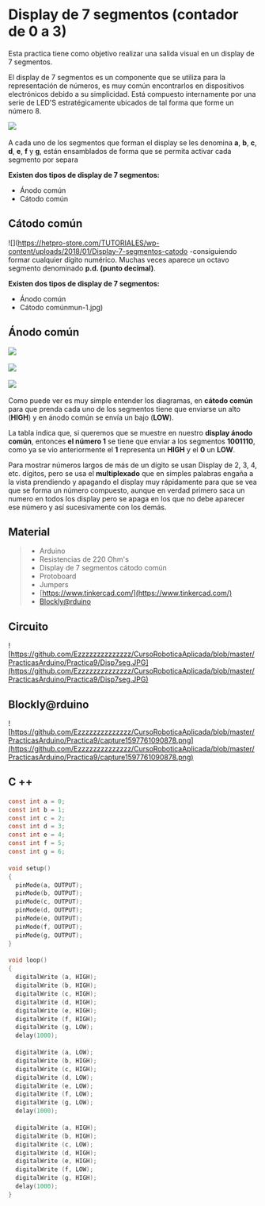 # Display de 7 segmentos (contador de 0 a 3)

Esta practica tiene como objetivo realizar una salida visual en un display de 7 segmentos. 

El display de 7 segmentos es un componente que se utiliza para la representación de números, es muy común encontrarlos en dispositivos electrónicos debido a su simplicidad. Está compuesto internamente por una serie de LED'S estratégicamente ubicados de tal forma que forme un número 8.

![](https://thumbs.gfycat.com/FaroffGratefulAsianlion-size_restricted.gif)

A cada uno de los segmentos que forman el display se les denomina **a**, **b**, **c**, **d**, **e**, **f** y **g**, están ensamblados de forma que se permita activar cada segmento por separa

**Existen dos tipos de display de 7 segmentos:**

- Ánodo común
-  Cátodo común
 
## Cátodo común 

![](https://hetpro-store.com/TUTORIALES/wp-content/uploads/2018/01/Display-7-segmentos-catodo -consiguiendo formar cualquier dígito numérico. Muchas veces aparece un octavo segmento denominado **p.d. (punto decimal)**.

**Existen dos tipos de display de 7 segmentos:**

- Ánodo común
-  Cátodo comúnmun-1.jpg)

## Ánodo común

![](https://hetpro-store.com/TUTORIALES/wp-content/uploads/2018/01/Display-7-segmentos-anodo-comun.jpg)

![](https://http2.mlstatic.com/display-7-segmentos-5611ah-catodo-comun-arduino-pic-arm-avr-D_NQ_NP_835181-MLV25645714860_062017-F.jpg)
 

![](https://http2.mlstatic.com/display-7-segmentos-1-digito-catodo-comun-rojo-arduino-D_NQ_NP_942204-MLA27477084127_062018-F.jpg)

Como puede ver es muy simple entender los diagramas, en **cátodo común** para que prenda cada uno de los segmentos tiene que enviarse un alto (**HIGH**) y en ánodo común se envía un bajo (**LOW**).

La tabla indica que, si queremos que se muestre en nuestro **display ánodo común**, entonces **el número 1** se tiene que enviar a los segmentos **1001110**, como ya se vio anteriormente el **1** representa un **HIGH** y el **0** un **LOW**.

Para mostrar números largos de más de un dígito se usan Display de 2, 3, 4, etc. dígitos, pero se usa el **multiplexado** que en simples palabras engaña a la vista prendiendo y apagando el display muy rápidamente para que se vea que se forma un número compuesto, aunque en verdad primero saca un numero en todos los display pero se apaga en los que no debe aparecer ese número y así sucesivamente con los demás.

## Material
> - Arduino
> - Resistencias de 220 Ohm's
> - Display de 7 segmentos cátodo común
> - Protoboard
> - Jumpers
> - [https://www.tinkercad.com/](https://www.tinkercad.com/)
> - [Blockly@rduino](https://technologiescollege.github.io/Blockly-at-rduino/index.html)

## Circuito
![https://github.com/Ezzzzzzzzzzzzzz/CursoRoboticaAplicada/blob/master/PracticasArduino/Practica9/Disp7seg.JPG](https://github.com/Ezzzzzzzzzzzzzz/CursoRoboticaAplicada/blob/master/PracticasArduino/Practica9/Disp7seg.JPG)

## Blockly@rduino

![https://github.com/Ezzzzzzzzzzzzzz/CursoRoboticaAplicada/blob/master/PracticasArduino/Practica9/capture1597761090878.png](https://github.com/Ezzzzzzzzzzzzzz/CursoRoboticaAplicada/blob/master/PracticasArduino/Practica9/capture1597761090878.png)

## C ++
```c
const int a = 0;
const int b = 1;
const int c = 2;
const int d = 3;
const int e = 4;
const int f = 5;
const int g = 6;

void setup()
{
  pinMode(a, OUTPUT);
  pinMode(b, OUTPUT);
  pinMode(c, OUTPUT);
  pinMode(d, OUTPUT);  
  pinMode(e, OUTPUT);
  pinMode(f, OUTPUT);
  pinMode(g, OUTPUT);
}

void loop()
{
  digitalWrite (a, HIGH);
  digitalWrite (b, HIGH);
  digitalWrite (c, HIGH);
  digitalWrite (d, HIGH);
  digitalWrite (e, HIGH);
  digitalWrite (f, HIGH);
  digitalWrite (g, LOW);
  delay(1000);
  
  digitalWrite (a, LOW);
  digitalWrite (b, HIGH);
  digitalWrite (c, HIGH);
  digitalWrite (d, LOW);
  digitalWrite (e, LOW);
  digitalWrite (f, LOW);
  digitalWrite (g, LOW);
  delay(1000);
  
  digitalWrite (a, HIGH);
  digitalWrite (b, HIGH);
  digitalWrite (c, LOW);
  digitalWrite (d, HIGH);
  digitalWrite (e, HIGH);
  digitalWrite (f, LOW);
  digitalWrite (g, HIGH);
  delay(1000);  
}
``` 

<!--stackedit_data:
eyJoaXN0b3J5IjpbLTIwMTczNzg4MjAsODQ2NDg5NDQxLC0yMT
I4NzI0NzI5LDU3MDMzMzc0MSwxNDcxNzIyOTEzLC0yNDY4Nzc4
NjcsLTMxNTk1MTIzNiwtMTY0NjgxMjg0MCwzNjI2MDAwNzcsLT
k3ODIzNjg5NSwxNzU4OTAzNzA1XX0=
-->
